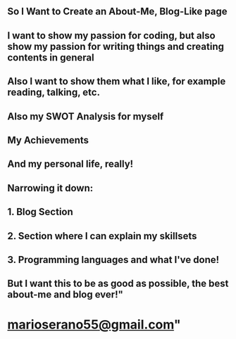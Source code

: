 ## So I Want to Create an About-Me, Blog-Like page
## I want to show my passion for coding, but also show my passion for writing things and creating contents in general
## Also I want to show them what I like, for example reading, talking, etc.
## Also my SWOT Analysis for myself
## My Achievements
## And my personal life, really!

## Narrowing it down:
## 1. Blog Section
## 2. Section where I can explain my skillsets
## 3. Programming languages and what I've done!

## But I want this to be as good as possible, the best about-me and blog ever!"
# marioserano55@gmail.com" 
